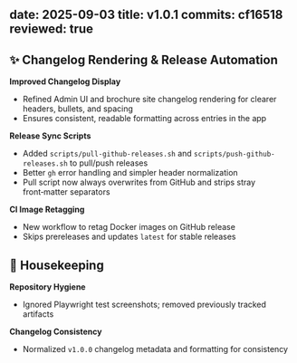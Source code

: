 date: 2025-09-03
title: v1.0.1
commits: cf16518
reviewed: true
---

## ✨ Changelog Rendering & Release Automation

**Improved Changelog Display**
- Refined Admin UI and brochure site changelog rendering for clearer headers, bullets, and spacing
- Ensures consistent, readable formatting across entries in the app

**Release Sync Scripts**
- Added `scripts/pull-github-releases.sh` and `scripts/push-github-releases.sh` to pull/push releases
- Better `gh` error handling and simpler header normalization
- Pull script now always overwrites from GitHub and strips stray front‑matter separators

**CI Image Retagging**
- New workflow to retag Docker images on GitHub release
- Skips prereleases and updates `latest` for stable releases

## 🧹 Housekeeping

**Repository Hygiene**
- Ignored Playwright test screenshots; removed previously tracked artifacts

**Changelog Consistency**
- Normalized `v1.0.0` changelog metadata and formatting for consistency